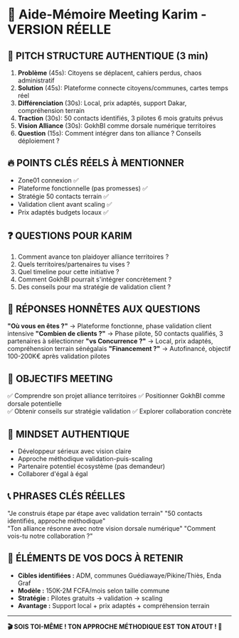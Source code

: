 # 📱 Aide-Mémoire Meeting Karim - VERSION RÉELLE

## 🎯 **PITCH STRUCTURE AUTHENTIQUE (3 min)**
1. **Problème** (45s): Citoyens se déplacent, cahiers perdus, chaos administratif
2. **Solution** (45s): Plateforme connecte citoyens/communes, cartes temps réel
3. **Différenciation** (30s): Local, prix adaptés, support Dakar, compréhension terrain
4. **Traction** (30s): 50 contacts identifiés, 3 pilotes 6 mois gratuits prévus
5. **Vision Alliance** (30s): GokhBI comme dorsale numérique territoires
6. **Question** (15s): Comment intégrer dans ton alliance ? Conseils déploiement ?

## 🔥 **POINTS CLÉS RÉELS À MENTIONNER**
- Zone01 connexion ✅
- Plateforme fonctionnelle (pas promesses) ✅
- Stratégie 50 contacts terrain ✅
- Validation client avant scaling ✅
- Prix adaptés budgets locaux ✅

## ❓ **QUESTIONS POUR KARIM**
1. Comment avance ton plaidoyer alliance territoires ?
2. Quels territoires/partenaires tu vises ?
3. Quel timeline pour cette initiative ?
4. Comment GokhBI pourrait s'intégrer concrètement ?
5. Des conseils pour ma stratégie de validation client ?

## 💬 **RÉPONSES HONNÊTES AUX QUESTIONS**
**"Où vous en êtes ?"** → Plateforme fonctionne, phase validation client intensive
**"Combien de clients ?"** → Phase pilote, 50 contacts qualifiés, 3 partenaires à sélectionner
**"vs Concurrence ?"** → Local, prix adaptés, compréhension terrain sénégalais
**"Financement ?"** → Autofinancé, objectif 100-200K€ après validation pilotes

## 🎯 **OBJECTIFS MEETING**
✅ Comprendre son projet alliance territoires
✅ Positionner GokhBI comme dorsale potentielle  
✅ Obtenir conseils sur stratégie validation
✅ Explorer collaboration concrète

## 🚀 **MINDSET AUTHENTIQUE**
- Développeur sérieux avec vision claire
- Approche méthodique validation-puis-scaling
- Partenaire potentiel écosystème (pas demandeur)
- Collaborer d'égal à égal

## 📞 **PHRASES CLÉS RÉELLES**
"Je construis étape par étape avec validation terrain"
"50 contacts identifiés, approche méthodique"  
"Ton alliance résonne avec notre vision dorsale numérique"
"Comment vois-tu notre collaboration ?"

## 🧠 **ÉLÉMENTS DE VOS DOCS À RETENIR**
- **Cibles identifiées :** ADM, communes Guédiawaye/Pikine/Thiès, Enda Graf
- **Modèle :** 150K-2M FCFA/mois selon taille commune
- **Stratégie :** Pilotes gratuits → validation → scaling
- **Avantage :** Support local + prix adaptés + compréhension terrain

---
**🎬 SOIS TOI-MÊME ! TON APPROCHE MÉTHODIQUE EST TON ATOUT ! 💪**
